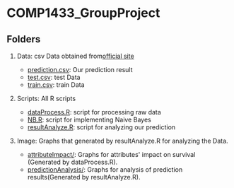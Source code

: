 # COMP1433_GroupProject

## Folders

1. Data: csv Data obtained from[official site](https://www.kaggle.com/c/titanic)  
   - [prediction.csv](Data/prediction.csv): Our prediction result  
   - [test.csv](Data/test.csv): test Data  
   - [train.csv](Data/train.csv): train Data  

2. Scripts: All R scripts  
   - [dataProcess.R](Scripts/dataProcess.R): script for processing raw data  
   - [NB.R](Scripts/NB.R): script for implementing Naive Bayes  
   - [resultAnalyze.R](Scripts/resultAnalyze.R): script for analyzing our prediction  
  
3. Image: Graphs that generated by resultAnalyze.R for analyzing the Data.
   - [attributeImpact/](Image/attributeImpact/): Graphs for attributes' impact on survival (Generated by dataProcess.R).  
   - [predictionAnalysis/](Image/predictionAnalysis/): Graphs for analysis of prediction results(Generated by resultAnalyze.R).  

